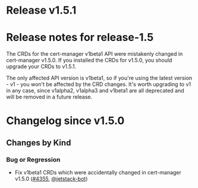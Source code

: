 # Release v1.5.1
# Release notes for release-1.5

The CRDs for the cert-manager v1beta1 API were mistakenly changed in cert-manager v1.5.0. If you
installed the CRDs for v1.5.0, you should upgrade your CRDs to v1.5.1.

The only affected API version is v1beta1, so if you're using the latest version - v1 - you won't
be affected by the CRD changes. It's worth upgrading to v1 in any case, since v1alpha2, v1alpha3 and
v1beta1 are all deprecated and will be removed in a future release.

# Changelog since v1.5.0

## Changes by Kind

### Bug or Regression

- Fix v1beta1 CRDs which were accidentally changed in cert-manager v1.5.0 ([#4355](https://github.com/jetstack/cert-manager/pull/4355), [@jetstack-bot](https://github.com/jetstack-bot))
